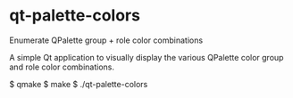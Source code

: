 # qt-palette-colors
Enumerate QPalette group + role color combinations

A simple Qt application to visually display the various QPalette color group and role color combinations.

$ qmake
$ make
$ ./qt-palette-colors

